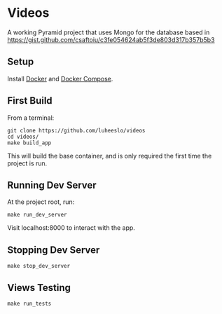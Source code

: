 # Videos

A working Pyramid project that uses Mongo for the database based in https://gist.github.com/csaftoiu/c3fe054624ab5f3de803d317b357b5b3

## Setup

Install [Docker](https://docs.docker.com/install/) and [Docker Compose](https://docs.docker.com/compose/install/).

## First Build

From a terminal:

    git clone https://github.com/luheeslo/videos
    cd videos/
    make build_app

This will build the base container, and is only required the first time the project is run.

## Running Dev Server

At the project root, run:

    make run_dev_server
    
Visit localhost:8000 to interact with the app.

## Stopping Dev Server

    make stop_dev_server

## Views Testing

    make run_tests
